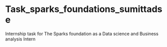 # Task_sparks_foundations_sumittadse
Internship task for The Sparks foundation as a Data science and Business analysis Intern
